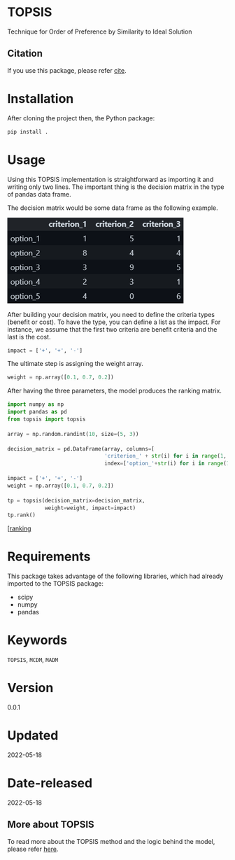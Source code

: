 # TOPSIS
Technique for Order of Preference by Similarity to Ideal Solution


## Citation 
If you use this package, please refer [cite](CITATION.cff).


# Installation
After cloning the project then, the Python package:

```bash
pip install .
```

# Usage
Using this TOPSIS implementation is straightforward as importing it and writing only two lines. The important thing is the decision matrix in the type of pandas data frame. 

The decision matrix would be some data frame as the following example.

![![DM](https://github.com/samanemami/TOPSIS/blob/main/doc/decision_matrix.png)](https://github.com/samanemami/TOPSIS/blob/main/doc/decision_matrix.png)

After building your decision matrix, you need to define the criteria types (benefit or cost). To have the type, you can define a list as the impact. For instance, we assume that the first two criteria are benefit criteria and the last is the cost.

```Python
impact = ['+', '+', '-']
```

The ultimate step is assigning the weight array.

```Python
weight = np.array([0.1, 0.7, 0.2])
```

After having the three parameters, the model produces the ranking matrix.

```Python
import numpy as np
import pandas as pd
from topsis import topsis

array = np.random.randint(10, size=(5, 3))

decision_matrix = pd.DataFrame(array, columns=[
                               'criterion_' + str(i) for i in range(1, 4)],
                               index=['option_'+str(i) for i in range(1, 6)])

impact = ['+', '+', '-']
weight = np.array([0.1, 0.7, 0.2])

tp = topsis(decision_matrix=decision_matrix,
            weight=weight, impact=impact)
tp.rank()
```
[[ranking](https://github.com/samanemami/TOPSIS/blob/main/doc/Ranking_matrix.png)


# Requirements
This package takes advantage of the following libraries, which had already imported to the TOPSIS package:

* scipy
* numpy
* pandas

# Keywords
`TOPSIS`, `MCDM`, `MADM`

# Version
0.0.1

# Updated
2022-05-18

# Date-released
2022-05-18

## More about TOPSIS
To read more about the TOPSIS method and the logic behind the model, please refer [here](https://samanemami.medium.com/multi-criteria-decision-making-topsis-c122925f89e4).
